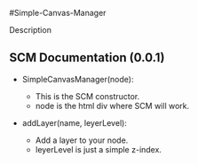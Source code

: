 #Simple-Canvas-Manager

Description

## SCM Documentation (0.0.1)

* SimpleCanvasManager(node):
    * This is the SCM constructor.
    * node is the html div where SCM will work.

* addLayer(name, leyerLevel):
    * Add a layer to your node. 
    * leyerLevel is just a simple z-index.